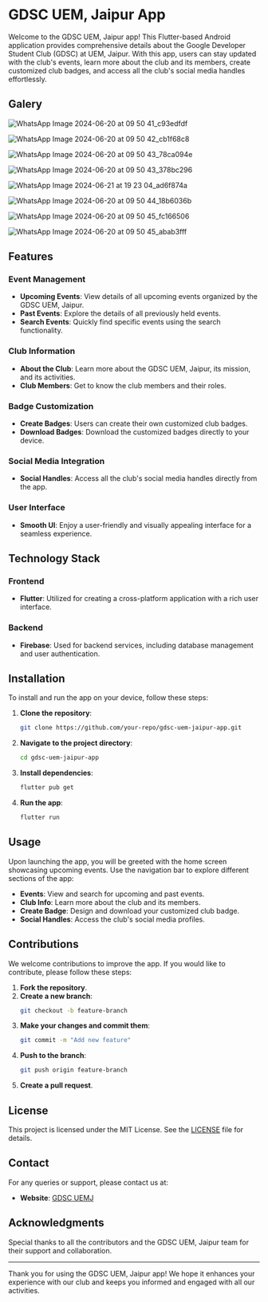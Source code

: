 # GDSC UEM, Jaipur App

Welcome to the GDSC UEM, Jaipur app! This Flutter-based Android application provides comprehensive details about the Google Developer Student Club (GDSC) at UEM, Jaipur. With this app, users can stay updated with the club's events, learn more about the club and its members, create customized club badges, and access all the club's social media handles effortlessly.
## Galery
![WhatsApp Image 2024-06-20 at 09 50 41_c93edfdf](https://github.com/Gopendu070/GDSC-UEMJ/assets/92077709/3a1567a3-0933-4df3-bc2e-421b017eaead) 

![WhatsApp Image 2024-06-20 at 09 50 42_cb1f68c8](https://github.com/Gopendu070/GDSC-UEMJ/assets/92077709/34b43d9d-2210-4bf4-a1f6-08aa8af137c1)

![WhatsApp Image 2024-06-20 at 09 50 43_78ca094e](https://github.com/Gopendu070/GDSC-UEMJ/assets/92077709/a28be360-6409-4dd6-b5bc-86b7a9c8cffd)

![WhatsApp Image 2024-06-20 at 09 50 43_378bc296](https://github.com/Gopendu070/GDSC-UEMJ/assets/92077709/4e0d1002-6063-4c2e-9408-896253890f45)

![WhatsApp Image 2024-06-21 at 19 23 04_ad6f874a](https://github.com/Gopendu070/GDSC-Connect-UEMJ/assets/92077709/ce04580b-4277-4366-9fc4-d617a489aefa)

![WhatsApp Image 2024-06-20 at 09 50 44_18b6036b](https://github.com/Gopendu070/GDSC-UEMJ/assets/92077709/be2cd73b-8cb2-4c8c-ad4c-9b47c3dd88ea)

![WhatsApp Image 2024-06-20 at 09 50 45_fc166506](https://github.com/Gopendu070/GDSC-UEMJ/assets/92077709/1729a9e1-f3b3-4f48-b047-c1be468cd39f)

![WhatsApp Image 2024-06-20 at 09 50 45_abab3fff](https://github.com/Gopendu070/GDSC-UEMJ/assets/92077709/aba802a3-ef0c-4a1d-a956-3b4888676f38)


## Features

### Event Management
- **Upcoming Events**: View details of all upcoming events organized by the GDSC UEM, Jaipur.
- **Past Events**: Explore the details of all previously held events.
- **Search Events**: Quickly find specific events using the search functionality.

### Club Information
- **About the Club**: Learn more about the GDSC UEM, Jaipur, its mission, and its activities.
- **Club Members**: Get to know the club members and their roles.

### Badge Customization
- **Create Badges**: Users can create their own customized club badges.
- **Download Badges**: Download the customized badges directly to your device.

### Social Media Integration
- **Social Handles**: Access all the club's social media handles directly from the app.

### User Interface
- **Smooth UI**: Enjoy a user-friendly and visually appealing interface for a seamless experience.

## Technology Stack

### Frontend
- **Flutter**: Utilized for creating a cross-platform application with a rich user interface.

### Backend
- **Firebase**: Used for backend services, including database management and user authentication.

## Installation

To install and run the app on your device, follow these steps:

1. **Clone the repository**:
   ```bash
   git clone https://github.com/your-repo/gdsc-uem-jaipur-app.git
   ```
2. **Navigate to the project directory**:
   ```bash
   cd gdsc-uem-jaipur-app
   ```
3. **Install dependencies**:
   ```bash
   flutter pub get
   ```
4. **Run the app**:
   ```bash
   flutter run
   ```

## Usage

Upon launching the app, you will be greeted with the home screen showcasing upcoming events. Use the navigation bar to explore different sections of the app:

- **Events**: View and search for upcoming and past events.
- **Club Info**: Learn more about the club and its members.
- **Create Badge**: Design and download your customized club badge.
- **Social Handles**: Access the club's social media profiles.

## Contributions

We welcome contributions to improve the app. If you would like to contribute, please follow these steps:

1. **Fork the repository**.
2. **Create a new branch**:
   ```bash
   git checkout -b feature-branch
   ```
3. **Make your changes and commit them**:
   ```bash
   git commit -m "Add new feature"
   ```
4. **Push to the branch**:
   ```bash
   git push origin feature-branch
   ```
5. **Create a pull request**.

## License

This project is licensed under the MIT License. See the [LICENSE](LICENSE) file for details.

## Contact

For any queries or support, please contact us at:

- **Website**: [GDSC UEMJ](https://gdsc.community.dev/university-of-engineering-management-jaipur)

## Acknowledgments

Special thanks to all the contributors and the GDSC UEM, Jaipur team for their support and collaboration.

---

Thank you for using the GDSC UEM, Jaipur app! We hope it enhances your experience with our club and keeps you informed and engaged with all our activities.

